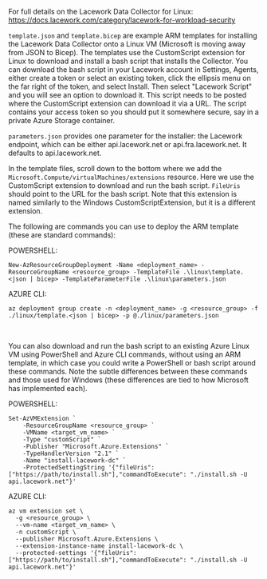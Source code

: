 For full details on the Lacework Data Collector for Linux: https://docs.lacework.com/category/lacework-for-workload-security

`template.json` and `template.bicep` are example ARM templates for installing the Lacework Data Collector onto a Linux VM (Microsoft is moving away from JSON to Bicep).  The templates use the CustomScript extension for Linux to download and install a bash script that installs the Collector.  You can download the bash script in your Lacework account in Settings, Agents, either create a token or select an existing token, click the ellipsis menu on the far right of the token, and select Install.  Then select "Lacework Script" and you will see an option to download it.  This script needs to be posted where the CustomScript extension can download it via a URL.  The script contains your access token so you should put it somewhere secure, say in a private Azure Storage container.

`parameters.json` provides one parameter for the installer: the Lacework endpoint, which can be either api.lacework.net or api.fra.lacework.net.  It defaults to api.lacework.net.

In the template files, scroll down to the bottom where we add the `Microsoft.Compute/virtualMachines/extensions` resource.  Here we use the CustomScript extension to download and run the bash script.  `FileUris` should point to the URL for the bash script.  Note that this extension is named similarly to the Windows CustomScriptExtension, but it is a different extension.

The following are commands you can use to deploy the ARM template (these are standard commands):

POWERSHELL:
```
New-AzResourceGroupDeployment -Name <deployment_name> -ResourceGroupName <resource_group> -TemplateFile .\linux\template.<json | bicep> -TemplateParameterFile .\linux\parameters.json
```

AZURE CLI:
```
az deployment group create -n <deployment_name> -g <resource_group> -f ./linux/template.<json | bicep> -p @./linux/parameters.json
```

<br/>

You can also download and run the bash script to an existing Azure Linux VM using PowerShell and Azure CLI commands, without using an ARM template, in which case you could write a PowerShell or bash script around these commands.  Note the subtle differences between these commands and those used for Windows (these differences are tied to how Microsoft has implemented each).

POWERSHELL: <br/>
```
Set-AzVMExtension `
    -ResourceGroupName <resource_group> `
    -VMName <target_vm_name> `
    -Type "customScript" `
    -Publisher "Microsoft.Azure.Extensions" `
    -TypeHandlerVersion "2.1" `
    -Name "install-lacework-dc" `
    -ProtectedSettingString '{"fileUris": ["https://path/to/install.sh"],"commandToExecute": "./install.sh -U api.lacework.net"}'
```

AZURE CLI:
```
az vm extension set \
  -g <resource_group> \
  --vm-name <target_vm_name> \
  -n customScript \
  --publisher Microsoft.Azure.Extensions \
  --extension-instance-name install-lacework-dc \
  --protected-settings '{"fileUris": ["https://path/to/install.sh"],"commandToExecute": "./install.sh -U api.lacework.net"}'
```
